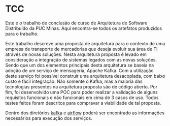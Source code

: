 # TCC
Este é o trabalho de conclusão de curso de Arquitetura de Software Distribuído da PUC Minas.
Aqui encontra-se todos os artefatos produzidos para o trabalho.

Este trabalho descreve uma proposta de arquitetura para o contexto de uma empresa de transporte de mercadorias que 
deseja evoluir sua área de TI através de novas soluções. Nesta arquitetura proposta é levado em consideração a 
integração de sistemas legados com as novas soluções. Sendo que um dos elementos principais desta arquitetura se 
baseia na adoção de um serviço de mensageria, Apache Kafka. Com a utilização deste serviço foi possível construir 
uma arquitetura desacoplada, com baixo custo e fácil integração. Não somente o Kafka, mas a maioria das tecnologias 
presentes na arquitetura proposta são de código aberto. Por fim, foi desenvolvido uma POC para poder realizar 
a validação de alguns requisitos funcionais e não funcionais em cima de 3 casos de uso. Todos testes feitos foram 
descritos para compravar a viabilidade de tal proposta.


Dentro dos diretórios [kafka](kafka) e [airflow](airflow) poderá ser encontrado as informações necessários para execução dos serviços.
